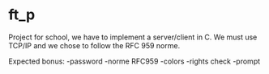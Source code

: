 # ft_p
Project for school, we have to implement a server/client in C. 
We must use TCP/IP and we chose to follow the RFC 959 norme.

Expected bonus:
-password
-norme RFC959
-colors
-rights check
-prompt
